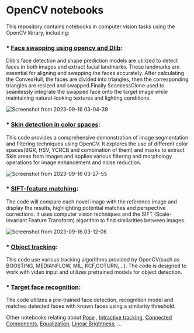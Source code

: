 # OpenCV notebooks
This repository contains notebooks in computer vision tasks using the OpenCV library,
including:
### * [Face swapping using opencv and Dlib](https://github.com/rasoulasadiyan/OpenCV/blob/master/01_Face_Swapping.ipynb):
Dlib's face detection and shape prediction models are utilized to detect faces in both images and extract facial landmarks. These landmarks are essential for aligning and swapping the faces accurately.
After calculating the ConvexHull, the faces are divided into triangles, then the corresponding triangles are resized and swapped.Finally SeamlessClone used to seamlessly integrate the swapped face onto the target image while maintaining natural-looking textures and lighting conditions.

![Screenshot from 2023-09-16 03-04-39](https://github.com/rasoulasadiyan/OpenCV/assets/100882487/a8d2ba96-4a02-431c-bc09-3da39d473934)


   
### * [Skin detection in color spaces](https://github.com/rasoulasadiyan/OpenCV/blob/master/02_Skin-detection-using-color-space-masks.ipynb):
This code provides a comprehensive demonstration of image segmentation and filtering techniques using OpenCV. It explores the use of different color spaces(BGR, HSV, YCRCB and combination of them) and masks to extract Skin areas from images and applies various filtering and morphology operations for image enhancement and noise reduction.

![Screenshot from 2023-09-16 03-27-55](https://github.com/rasoulasadiyan/OpenCV/assets/100882487/6018c6e3-a581-4eb5-bfb0-e5d848ea6d25)



### * [SIFT-feature matching](https://github.com/rasoulasadiyan/OpenCV/blob/master/03_SIFT_feature-matching.ipynb):
The code will compare each novel image with the reference image and display the results, highlighting potential matches and perspective corrections.
It uses computer vision techniques and the SIFT (Scale-Invariant Feature Transform) algorithm to find similarities between images.

![Screenshot from 2023-09-16 03-12-06](https://github.com/rasoulasadiyan/OpenCV/assets/100882487/de72120d-ee3f-4212-b704-710c804542ed)


### * [Object tracking](https://github.com/rasoulasadiyan/OpenCV/blob/master/07_Object-tracking-using-cv2-trackers.ipynb):
This code use various tracking algorithms provided by OpenCV(such as BOOSTING, MEDIANFLOW, MIL, KCF,GOTURN,...).
The code is designed to work with video input and utilizes pretrained models for object detection.

### * [Target face recognition](https://github.com/rasoulasadiyan/OpenCV/blob/master/04_Target-face-recognition.ipynb):
The code utilizes a pre-trained face detection, recognition model and matches detected faces with known faces using a similarity threshold.

Other notebooks relating about [Pose](https://github.com/rasoulasadiyan/OpenCV/blob/master/06_Posture-recognition-using-pretrained-pose-estimation-model.ipynb) , [Intractive tracking](https://github.com/rasoulasadiyan/OpenCV/blob/master/10_Camshift_tracker.ipynb), [Connected Components](https://github.com/rasoulasadiyan/OpenCV/blob/master/08_Connected%20Components_binarization.ipynb), [Equalization](https://github.com/rasoulasadiyan/OpenCV/blob/master/05_CLAHE_Histogram-equalization.ipynb), [Linear Brightness](https://github.com/rasoulasadiyan/OpenCV/blob/master/11_Linear%20brightness_gamma%20correction.ipynb.ipynb), ...  

